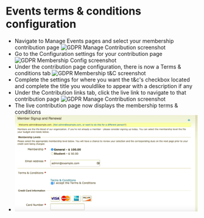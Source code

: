 # Events terms & conditions configuration

- Navigate to Manage Events pages and select your membership contribution page
![GDPR Manage Contribution screenshot](/images/managecontribution.png)
- Go to the Configuration settings for your contribution page
![GDPR Membership Config screenshot](/images/membershipconfig.png)
- Under the contribution page configuration, there is now a Terms & conditions tab
![GDPR Membership t&C screenshot](/images/membershipt&c.png)
- Complete the settings for where you want the t&c's checkbox located and complete the title you wouldlike to appear with a description if any 
- Under the Contribution links tab, click the live link to navigate to that contribution page
![GDPR Manage Contribution screenshot](/images/managecontribution.png)
- The live contribution page now displays the membership terms & conditions
- ![GDPR Membership Page screenshot](images/membershipt&cpage.png)
